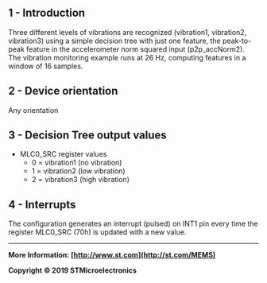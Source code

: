 ## 1 - Introduction

Three different levels of vibrations are recognized (vibration1, vibration2, vibration3) using a simple decision tree with just one feature, the peak-to-peak feature in the accelerometer norm squared input (p2p_accNorm2).
The vibration monitoring example runs at 26 Hz, computing features in a window of 16 samples.


## 2 - Device orientation

Any orientation


## 3 - Decision Tree output values

- MLC0_SRC register values
  - 0 = vibration1 (no vibration)
  - 1 = vibration2 (low vibration)
  - 2 = vibration3 (high vibration)


## 4 - Interrupts

The configuration generates an interrupt (pulsed) on INT1 pin every time the register MLC0_SRC (70h) is updated with a new value. 

------

**More Information: [http://www.st.com](http://st.com/MEMS)**

**Copyright © 2019 STMicroelectronics**